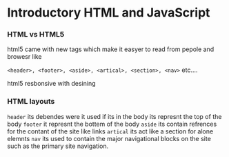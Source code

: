# Introductory HTML and JavaScript
 
### HTML vs HTML5

html5 came with new tags which make it easyer to read from pepole and browesr like

`<header>, <footer>, <aside>, <artical>, <section>, <nav>` etc....

html5 resbonsive with desining

### HTML layouts

`header` its debendes were it used if its in the body its represnt the top of the body
`footer` it represnt the bottem of the body
`aside` its contain refrences for the contant of the site like links
`artical` its act like a section for alone elemnts
`nav` its used to contain the major navigational blocks on the site such as the primary site navigation.
